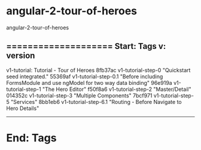 # angular-2-tour-of-heroes
angular-2-tour-of-heroes

====================
Start: Tags
v: version
-----
v1-tutorial: Tutorial - Tour of Heroes
	8fb37ac	v1-tutorial-step-0		"Quickstart seed integrated."
	55369af	v1-tutorial-step-0.1	"Before including FormsModule and use ngModel for two way data binding"
	96e919a	v1-tutorial-step-1		"The Hero Editor"
	f50f8a6 v1-tutorial-step-2		"Master/Detail"
	014352c v1-tutorial-step-3		"Multiple Components"
	7bcf971 v1-tutorial-step-5		"Services"
	8bb1eb6 v1-tutorial-step-6.1	"Routing - Before Navigate to Hero Details"

-----

End: Tags
====================